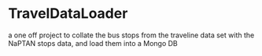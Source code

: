 TravelDataLoader
================

a one off project to collate the bus stops from the traveline data set with the NaPTAN stops data, and load them into a Mongo DB
